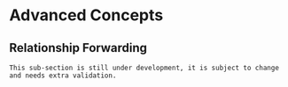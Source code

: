 # Advanced Concepts

## Relationship Forwarding
~~~admonish question title="Still under construction!"
This sub-section is still under development, it is subject to change and needs extra validation.
~~~